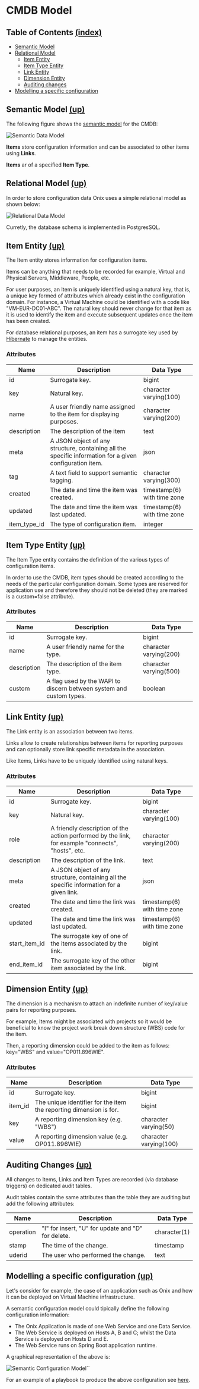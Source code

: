 # CMDB Model

<a name="toc"></a>
## Table of Contents [(index)](./../readme.md)

- [Semantic Model](#semantic-model)
- [Relational Model](#relational-model)
    - [Item Entity](#item)
    - [Item Type Entity](#item-type)
    - [Link Entity](#link)
    - [Dimension Entity](#dimension)
    - [Auditing changes](auditing-changes)
- [Modelling a specific configuration](#modelling)

<a name="semantic-model"></a>
## Semantic Model [(up)](#toc)

The following figure shows the [semantic model](https://en.wikipedia.org/wiki/Semantic_data_model) for the CMDB:
 
![Semantic Data Model](./pics/semantic_model.png "Onix Semantic Data Model")

**Items** store configuration information and can be associated to other items using **Links**.

**Items** ar of a specified **Item Type**.

<a name="relational-model"></a>
## Relational Model [(up)](#toc)

In order to store configuration data Onix uses a simple relational model as shown below:

![Relational Data Model](./pics/relational_model.png "Onix Relational Data Model")

Curretly, the database schema is implemented in PostgresSQL.

<a name="item"></a>
## Item Entity [(up)](#toc)

The Item entity stores information for configuration items. 

Items can be anything that needs to be recorded for example, Virtual and Physical Servers, Middleware, People, etc.

For user purposes, an Item is uniquely identified using a natural key, that is, a unique key formed of attributes which already exist in the configuration domain.
For instance, a Virtual Machine could be identified with a code like "VM-EUR-DC01-ABC". The natural key should never change for that item as it is used to identify the item and execute subsequent updates once the item has been created.

For database relational purposes, an item has a surrogate key used by [Hibernate](https://github.com/hibernate/hibernate-orm) to manage the entities.

### Attributes

|Name | Description | Data Type|
|---|---|---|
|id | Surrogate key. | bigint |
|key| Natural key. | ﻿character varying(100)|
|name| A user friendly name assigned to the item for displaying purposes. | character varying(200) |
|description| The description of the item | text |
|meta| A JSON object of any structure, containing all the specific information for a given configuration item. | json |
|tag| A text field to support semantic tagging. |﻿character varying(300) |
|created| The date and time the item was created. | ﻿timestamp(6) with time zone|
|updated| The date and time the item was last updated. | ﻿timestamp(6) with time zone |
|item_type_id| The type of configuration item. | integer |

<a name="item-type"></a>
## Item Type Entity [(up)](#toc)

The Item Type entity contains the definition of the various types of configuration items.

In order to use the CMDB, item types should be created according to the needs of the particular configuration domain.
Some types are reserved for application use and therefore they should not be deleted (they are marked is a custom=false attribute).

### Attributes

|Name | Description | Data Type|
|---|---|---|
|id | Surrogate key. | bigint |
|name| A user friendly name for the type. | ﻿character varying(200)|
|description| The description of the item type. | ﻿character varying(500) |
|custom| A flag used by the WAPI to discern between system and custom types. | boolean |

<a name="link"></a>
## Link Entity [(up)](#toc)

The Link entity is an association between two items. 

Links allow to create relationships between items for reporting purposes and can optionally store link specific metadata in the association.

Like Items, Links have to be uniquely identified using natural keys. 
 
### Attributes

|Name | Description | Data Type|
|---|---|---|
|id | Surrogate key. | bigint |
|key| Natural key. | ﻿character varying(100)|
|role| A friendly description of the action performed by the link, for example "connects", "hosts", etc. | ﻿character varying(200) |
|description| The description of the link. | text |
|meta| A JSON object of any structure, containing all the specific information for a given link. | json |
|created| The date and time the link was created. | timestamp(6) with time zone |
|updated| The date and time the link was last updated. | ﻿timestamp(6) with time zone |
|start_item_id| The surrogate key of one of the items associated by the link. | bigint |
|end_item_id| The surrogate key of the other item associated by the link. | bigint |

<a name="dimension"></a>
## Dimension Entity [(up)](#toc)

The dimension is a mechanism to attach an indefinite number of key/value pairs for reporting purposes.

For example, Items might be associated with projects so it would be beneficial to know the project work break down structure (WBS) code for the item.

Then, a reporting dimension could be added to the item as follows: key="WBS" and value="OP011.896WIE".

### Attributes

|Name | Description | Data Type|
|---|---|---|
|id | Surrogate key. | bigint |
|item_id| The unique identifier for the item the reporting dimension is for. | bigint |
|key| A reporting dimension key (e.g. "WBS") | ﻿character varying(50) |
|value| A reporting dimension value (e.g. OP011.896WIE) | character varying(100) |

<a name="auditing-changes"></a>
## Auditing Changes [(up)](#toc)

All changes to Items, Links and Item Types are recorded (via database triggers) on dedicated audit tables.

Audit tables contain the same attributes than the table they are auditing but add the following attributes:

|Name | Description | Data Type|
|---|---|---|
|operation | "I" for insert, "U" for update and "D" for delete. | character(1) |
|stamp| The time of the change. | timestamp |
|uderid| The user who performed the change. | text |

<a name="modelling"></a>
## Modelling a specific configuration [(up)](#toc)

Let's consider for example, the case of an application such as Onix and how it can be deployed on Virtual Machine infrastructure.

A semantic configuration model could tipically define the following configuration information:

- The Onix Application is made of one Web Service and one Data Service.
- The Web Service is deployed on Hosts A, B and C; whilst the Data Service is deployed on Hosts D and E.
- The Web Service runs on Spring Boot application runtime.

A graphical representation of the above is:

![Semantic Configuration Model](./pics/sample_model.png "Semantic Configuration Model for Onix")``
 
For an example of a playbook to produce the above configuration see [here](../ansible/site.yml).